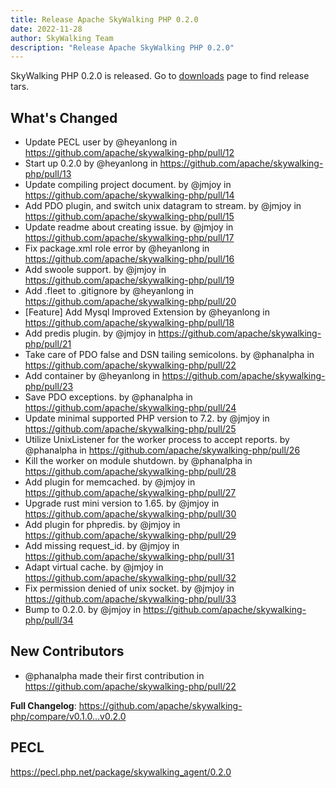 ```yaml
---
title: Release Apache SkyWalking PHP 0.2.0
date: 2022-11-28
author: SkyWalking Team
description: "Release Apache SkyWalking PHP 0.2.0"
---
```


SkyWalking PHP 0.2.0 is released. Go to [downloads](https://skywalking.apache.org/downloads) page to find release tars.

## What's Changed

- Update PECL user by @heyanlong in https://github.com/apache/skywalking-php/pull/12
- Start up 0.2.0 by @heyanlong in https://github.com/apache/skywalking-php/pull/13
- Update compiling project document. by @jmjoy in https://github.com/apache/skywalking-php/pull/14
- Add PDO plugin, and switch unix datagram to stream. by @jmjoy in https://github.com/apache/skywalking-php/pull/15
- Update readme about creating issue. by @jmjoy in https://github.com/apache/skywalking-php/pull/17
- Fix package.xml role error by @heyanlong in https://github.com/apache/skywalking-php/pull/16
- Add swoole support. by @jmjoy in https://github.com/apache/skywalking-php/pull/19
- Add .fleet to .gitignore by @heyanlong in https://github.com/apache/skywalking-php/pull/20
- [Feature] Add Mysql Improved Extension by @heyanlong in https://github.com/apache/skywalking-php/pull/18
- Add predis plugin. by @jmjoy in https://github.com/apache/skywalking-php/pull/21
- Take care of PDO false and DSN tailing semicolons. by @phanalpha in https://github.com/apache/skywalking-php/pull/22
- Add container by @heyanlong in https://github.com/apache/skywalking-php/pull/23
- Save PDO exceptions. by @phanalpha in https://github.com/apache/skywalking-php/pull/24
- Update minimal supported PHP version to 7.2. by @jmjoy in https://github.com/apache/skywalking-php/pull/25
- Utilize UnixListener for the worker process to accept reports. by @phanalpha in https://github.com/apache/skywalking-php/pull/26
- Kill the worker on module shutdown. by @phanalpha in https://github.com/apache/skywalking-php/pull/28
- Add plugin for memcached. by @jmjoy in https://github.com/apache/skywalking-php/pull/27
- Upgrade rust mini version to 1.65. by @jmjoy in https://github.com/apache/skywalking-php/pull/30
- Add plugin for phpredis. by @jmjoy in https://github.com/apache/skywalking-php/pull/29
- Add missing request_id. by @jmjoy in https://github.com/apache/skywalking-php/pull/31
- Adapt virtual cache. by @jmjoy in https://github.com/apache/skywalking-php/pull/32
- Fix permission denied of unix socket. by @jmjoy in https://github.com/apache/skywalking-php/pull/33
- Bump to 0.2.0. by @jmjoy in https://github.com/apache/skywalking-php/pull/34

## New Contributors

- @phanalpha made their first contribution in https://github.com/apache/skywalking-php/pull/22

**Full Changelog**: https://github.com/apache/skywalking-php/compare/v0.1.0...v0.2.0

## PECL

https://pecl.php.net/package/skywalking_agent/0.2.0
